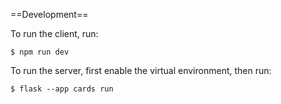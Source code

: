 ==Development==

To run the client, run:

```
$ npm run dev
```

To run the server, first enable the virtual environment, then run:

```
$ flask --app cards run
```
